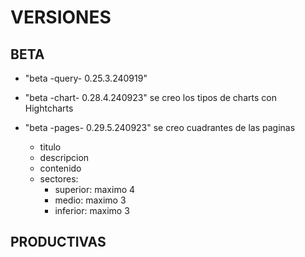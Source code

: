 # VERSIONES

## BETA

- "beta -query-  0.25.3.240919"

- "beta -chart-  0.28.4.240923"
se creo los tipos de charts con Hightcharts

- "beta -pages-  0.29.5.240923"
se creo cuadrantes de las paginas 
    - titulo
    - descripcion
    - contenido
    - sectores:
        - superior: maximo 4
        - medio: maximo 3
        - inferior: maximo 3

## PRODUCTIVAS